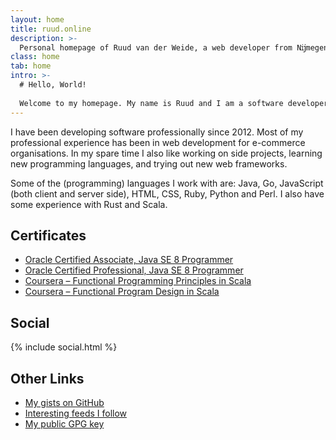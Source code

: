 ```yaml
---
layout: home
title: ruud.online
description: >-
  Personal homepage of Ruud van der Weide, a web developer from Nĳmegen.
class: home
tab: home
intro: >-
  # Hello, World!
  
  Welcome to my homepage. My name is Ruud and I am a software developer from Nĳmegen, the Netherlands.
---
```


I have been developing software professionally since 2012.
Most of my professional experience has been in web development for e-commerce organisations.
In my spare time I also like working on side projects, learning new programming languages, and trying out new web frameworks.

Some of the (programming) languages I work with are: Java, Go, JavaScript (both client and server side), HTML, CSS, Ruby, Python and Perl.
I also have some experience with Rust and Scala.


## Certificates

* [Oracle Certified Associate, Java SE 8 Programmer](https://www.youracclaim.com/badges/8d179b16-64b2-4abe-8978-319ed8d40483)
* [Oracle Certified Professional, Java SE 8 Programmer](https://www.youracclaim.com/badges/5087e8f9-d41d-453b-b16e-6fed220f3b0d)
* [Coursera – Functional Programming Principles in Scala](https://www.coursera.org/account/accomplishments/verify/7L9QPDZF4ESV)
* [Coursera – Functional Program Design in Scala](https://www.coursera.org/account/accomplishments/verify/DGTMN79P7VWJ)


## Social

{% include social.html %}


## Other Links

* [My gists on GitHub](https://gist.github.com/rudiculous)
* [Interesting feeds I follow](https://feedly.com/rdcl)
* [My public GPG key](/0AE37E45.asc)
